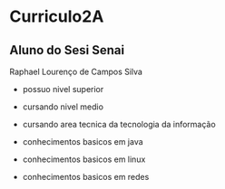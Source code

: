 # Curriculo2A
## Aluno do Sesi Senai
Raphael Lourenço de Campos Silva 
* possuo nivel superior
* cursando nivel medio 
* cursando area tecnica da tecnologia da informação 

* conhecimentos basicos em java
* conhecimentos basicos em linux
* conhecimentos basicos em redes
